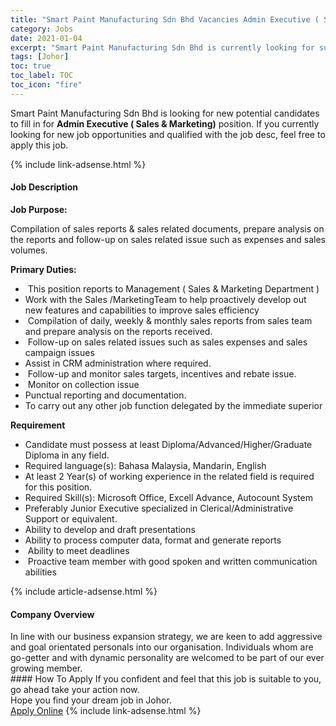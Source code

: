```yaml
---
title: "Smart Paint Manufacturing Sdn Bhd Vacancies Admin Executive ( Sales & Marketing)" 
category: Jobs 
date: 2021-01-04 
excerpt: "Smart Paint Manufacturing Sdn Bhd is currently looking for suitable person to fill in the Admin Executive ( Sales & Marketing) which positioned at Johor" 
tags: [Johor] 
toc: true 
toc_label: TOC 
toc_icon: "fire" 
--- 
```


<p>Smart Paint Manufacturing Sdn Bhd is looking for new potential candidates to fill in for <b>Admin Executive ( Sales & Marketing)</b> position. If you currently looking for new job opportunities and qualified with the job desc, feel free to apply this job.
</p>{% include link-adsense.html %} 
<div><div><div><h4>Job Description</h4></div></div><div><div><span><div><p><strong>&#8203;Job Purpose:</strong></p><p>Compilation of sales reports &amp; sales related documents, prepare analysis on the reports and follow-up on sales related issue such as expenses and sales volumes.</p><p><strong>Primary Duties:</strong></p><ul><li>&#160;This position reports to Management ( Sales &amp; Marketing Department )&#160;</li><li>Work with the Sales /MarketingTeam to help proactively develop out new features and capabilities to improve sales efficiency</li><li>&#160;Compilation of daily, weekly &amp; monthly sales reports from sales team and prepare analysis on the reports received.</li><li>&#160;Follow-up on sales related issues such as sales expenses and sales campaign issues</li><li>Assist in CRM administration where required.</li><li>&#160;Follow-up and monitor sales targets, incentives and rebate issue.</li><li>&#160;Monitor on collection issue</li><li>Punctual reporting and documentation.</li><li>To carry out any other job function delegated by the immediate superior</li></ul><p><strong>Requirement&#160;</strong></p><ul><li>Candidate must possess at least Diploma/Advanced/Higher/Graduate Diploma&#160;in any field.</li><li>Required language(s):&#160;Bahasa Malaysia, Mandarin, English</li><li>At least 2&#160;Year(s) of working experience in the related field is required for this position.</li><li>Required Skill(s): Microsoft Office, Excell Advance, Autocount System</li><li>Preferably Junior Executive specialized in Clerical/Administrative Support or equivalent.</li><li>Ability to develop and draft presentations</li><li>Ability to process computer data, format and generate reports</li><li>&#160;Ability to meet deadlines</li><li>&#160;Proactive team member with good spoken and written communication abilities</li></ul></div></span></div></div></div> 
{% include article-adsense.html %} 
<div><div><div><h4>Company Overview</h4></div></div><div><div><span><div><div>In line with our business expansion strategy, we are keen to add aggressive and goal orientated personals into our organisation. Individuals whom are go-getter and with dynamic personality are welcomed to be part of our ever growing member.</div></div></span></div></div></div> 
#### How To Apply 
If you confident and feel that this job is suitable to you, go ahead take your action now. <br/> 
Hope you find your dream job in Johor. <br/> 
<a href="https://www.jobstreet.com.my/en/job/admin-executive-sales-marketing-4455524?jobId=jobstreet-my-job-4455524&sectionRank=3&token=0~014f37b6-0e45-4290-983e-01224b8c1d80&fr=SRP%20View%20In%20New%20Ta" class="btn btn--info" target="_blank" rel="nofollow noopenner">Apply Online</a> 
{% include link-adsense.html %} 